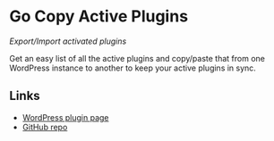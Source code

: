# Go Copy Active Plugins

_Export/Import activated plugins_

Get an easy list of all the active plugins and copy/paste that from one WordPress instance to another to keep your active plugins in sync.

## Links

* [WordPress plugin page](http://wordpress.org/plugins/go-copy-active-plugins/)
* [GitHub repo](https://github.com/borkweb/go-copy-active-plugins)
